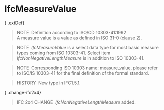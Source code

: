 IfcMeasureValue
===============

{ .extDef}
> NOTE&nbsp; Definition according to ISO/CD 10303-41:1992  
> A measure value is a value as defined in ISO 31-0 (clause 2).

> NOTE&nbsp; _IfcMeasureValue_ is a select data type for most basic measure types coming from ISO 10303-41. Select item _IfcNonNegativeLengthMeasure_ is in addition to ISO 10303-41.

> NOTE&nbsp; Corresponding ISO 10303 name: measure_value, please refer to ISO/IS 10303-41 for the final definition of the formal standard.

> HISTORY&nbsp; New type in IFC1.5.1.

{ .change-ifc2x4}
> IFC 2x4 CHANGE&nbsp; _IfcNonNegativeLengthMeasure_ added.
